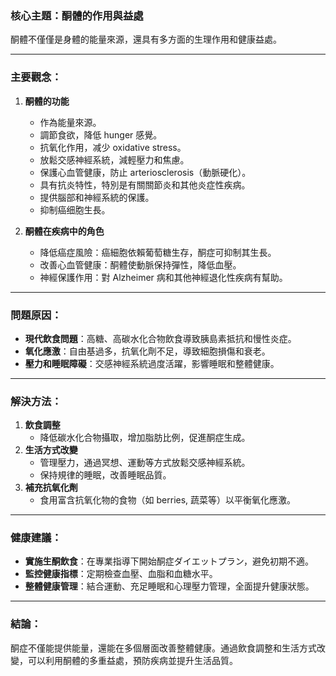 ### 核心主題：酮體的作用與益處  
酮體不僅僅是身體的能量來源，還具有多方面的生理作用和健康益處。

---

### 主要觀念：
1. **酮體的功能**
   - 作為能量來源。
   - 調節食欲，降低 hunger 感覺。
   - 抗氧化作用，减少 oxidative stress。
   - 放鬆交感神經系統，減輕壓力和焦慮。
   - 保護心血管健康，防止 arteriosclerosis（動脈硬化）。
   - 具有抗炎特性，特別是有關關節炎和其他炎症性疾病。
   - 提供腦部和神經系統的保護。
   - 抑制癌细胞生長。

2. **酮體在疾病中的角色**
   - 降低癌症風險：癌細胞依賴葡萄糖生存，酮症可抑制其生長。
   - 改善心血管健康：酮體使動脈保持彈性，降低血壓。
   - 神經保護作用：對 Alzheimer 病和其他神經退化性疾病有幫助。

---

### 問題原因：
- **現代飲食問題**：高糖、高碳水化合物飲食導致胰島素抵抗和慢性炎症。
- **氧化應激**：自由基過多，抗氧化劑不足，導致細胞損傷和衰老。
- **壓力和睡眠障礙**：交感神經系統過度活躍，影響睡眠和整體健康。

---

### 解決方法：
1. **飲食調整**
   - 降低碳水化合物攝取，增加脂肪比例，促進酮症生成。
2. **生活方式改變** 
   - 管理壓力，通過冥想、運動等方式放鬆交感神經系統。
   - 保持規律的睡眠，改善睡眠品質。
3. **補充抗氧化劑**
   - 食用富含抗氧化物的食物（如 berries, 蔬菜等）以平衡氧化應激。

---

### 健康建議：
- **實施生酮飲食**：在專業指導下開始酮症ダイエットプラン，避免初期不適。
- **監控健康指標**：定期檢查血壓、血脂和血糖水平。
- **整體健康管理**：結合運動、充足睡眠和心理壓力管理，全面提升健康狀態。

---

### 結論：
酮症不僅能提供能量，還能在多個層面改善整體健康。通過飲食調整和生活方式改變，可以利用酮體的多重益處，預防疾病並提升生活品質。